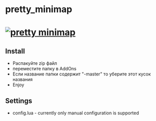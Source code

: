 # pretty_minimap
<h1 align="left">
  <a href="https://github.com/s0h2x/pretty_minimap"><img src="https://user-images.githubusercontent.com/33549022/192892515-3298df8d-d938-4ad4-b01d-f5ff1f3a4626.png" alt="pretty minimap"></a>
</h1>

## Install
- Распакуйте zip файл
- переместите папку в AddOns
- Если название папки содержит "-master" то уберите этот кусок названия
- Enjoy
## Settings
- config.lua - currently only manual configuration is supported
